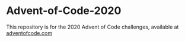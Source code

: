 # Advent-of-Code-2020

This repository is for the 2020 Advent of Code challenges, available at [adventofcode.com](https://adventofcode.com/) 

